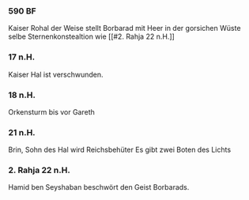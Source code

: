 ### 590 BF
Kaiser Rohal der Weise stellt Borbarad mit Heer in der gorsichen Wüste
selbe Sternenkonstealtion wie [[#2. Rahja 22 n.H.]] 



### 17 n.H.
Kaiser Hal ist verschwunden.
### 18 n.H.
Orkensturm bis vor Gareth
### 21 n.H.
Brin, Sohn des Hal wird Reichsbehüter
Es gibt zwei Boten des Lichts


### 2. Rahja 22 n.H. 
Hamid ben Seyshaban beschwört den Geist Borbarads.